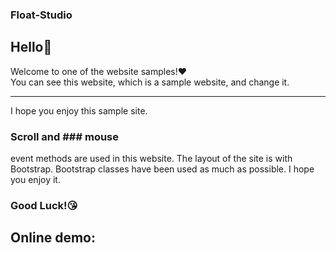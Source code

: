 ### Float-Studio


## Hello👋 <br>
Welcome to one of the website samples!❤️<br>
You can see this website, which is a sample website, and change it. <br>
<hr>
I hope you enjoy this sample site.<br>

### Scroll and ### mouse 
event methods are used in this website.
The layout of the site is with Bootstrap.
Bootstrap classes have been used as much as possible.
I hope you enjoy it.<br>

### Good Luck!😘
## Online demo:
